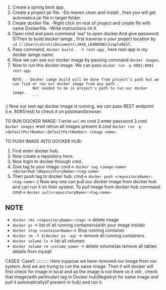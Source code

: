 1) Create a spring boot app.
2) Create a project jar file.
	-Do maven clean and install , then you will get automatica jar file in target folder.
3) Create docker file.
	-Right click on root of project and create fle with name Dockerfile.
	-Write instructions int it.
4) Open cmd and pass command 'wsl' to open docker.And give password.
5)Then to build docker iamge , first traverse o your project location by `cd C:\Users\shruti\Documents\JAVA_LEARNING\SimpleREST`.
6) Pass command, `docker build . -t rest-app` , here rest-app is my docker iamge name.
7) Now we can see our docker image by passing command `docker images`.
8) Now to run this docker image. We can pass `docker run -p 8081:8081 rest-app`.
	```
	NOTE: - Docker iamge build will be done from project's path but we can find or run our docker image from any path ,
		     Not needed to be in project's path to run our docker image.
		     ```
:) Now our rest-api docker image is running, we can pass REST endpoint (i.e. 8081/rest) to check it on postman/browser.


TO RUN DOCKER IMAGE:
1.write `wsl` on cmd
2.enter password
3.cmd `docker images`	=>wil retrun all images present 
4.cmd `docker run -p <defaultPortNumber:defaultPortNumber> <image name>`.

TO PUSH IMAGE INTO DOCKER HUB:
1. First enter docker hub.
2. Now create a repository here.
3. Now login to docker through cmd..
4. Give tag to your image:
					cmd->	`docker tag <image-name> <dockerHub'sReposistoryName>:<tag-name>`
5. Then push tag to docker hub:
					cmd->	`docker push <repositoryName>:<tag-name>`
:) Now any one can pull our docker image from docker hub and can run it on thier system. To pull image from docker hub command:
					cmd->	`docker pull<repositoryName>:<tag-name>`






NOTE
---------
* `docker rmi <repositoryName>:<tag>` -> delete image
* `docker ps` -> list of all running containers(with your image inside)
* `docker stop <containerName>`-> Stop running container
* `docker rm -f $(docker ps -aq)` -> remove all running containers.
* `docker volume ls` -> list all volumes
* `docker volume rm <volume_name>` -> delete volume(as remove all tables details from mysql)

CASES:
Case1:
::::::::::	Here suppose we have removed our image from our system. And we are trying to run the same image.
		Then it will docker will first check for image in local and as the image is not there so it will , check that image(with perticular)
		tag in Docker hub(Registry) for same image and pull it automatically(if present in hub) and run it.
